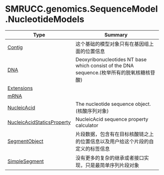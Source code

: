 ﻿
# SMRUCC.genomics.SequenceModel.NucleotideModels

|Type|Summary|
|----|-------|
|[Contig](./Contig.md)|这个基础的模型对象只有在基因组上面的位置信息|
|[DNA](./DNA.md)|Deoxyribonucleotides NT base which consist of the DNA sequence.(枚举所有的脱氧核糖核苷酸)|
|[Extensions](./Extensions.md)||
|[mRNA](./mRNA.md)||
|[NucleicAcid](./NucleicAcid.md)|The nucleotide sequence object.(核酸序列对象)|
|[NucleicAcidStaticsProperty](./NucleicAcidStaticsProperty.md)|NucleicAcid sequence property calculator|
|[SegmentObject](./SegmentObject.md)|片段数据，包含有在目标核酸链之上的位置信息以及用户给这个片段的自定义的标签信息|
|[SimpleSegment](./SimpleSegment.md)|没有更多的复杂的继承或者接口实现，只是最简单序列片段对象|

